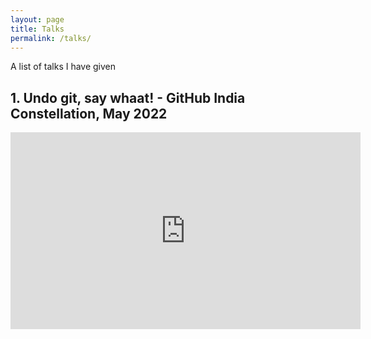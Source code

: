 ```yaml
---
layout: page
title: Talks
permalink: /talks/
---
```


A list of talks I have given

## 1. Undo git, say whaat! - GitHub India Constellation, May 2022

<center>
<iframe width="560" height="315" src="https://www.youtube.com/embed/jpR9BMFmh4Y?start=15240" title="YouTube video player" frameborder="0" allow="accelerometer; autoplay; clipboard-write; encrypted-media; gyroscope; picture-in-picture" allowfullscreen></iframe>
</center>
